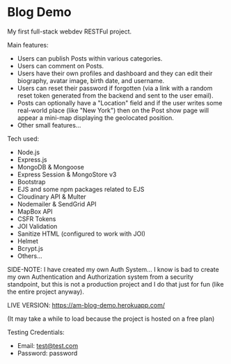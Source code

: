 # Blog Demo

My first full-stack webdev RESTFul project.

Main features:
- Users can publish Posts within various categories.
- Users can comment on Posts.
- Users have their own profiles and dashboard and they can edit their biography, avatar image, birth date, and username.
- Users can reset their password if forgotten (via a link with a random reset token generated from the backend and sent to the user email).
- Posts can optionally have a "Location" field and if the user writes some real-world place (like "New York") then on the Post show page will appear a mini-map displaying the geolocated position.
- Other small features...

Tech used:
- Node.js
- Express.js
- MongoDB & Mongoose
- Express Session & MongoStore v3
- Bootstrap
- EJS and some npm packages related to EJS
- Cloudinary API & Multer
- Nodemailer & SendGrid API
- MapBox API
- CSFR Tokens
- JOI Validation
- Sanitize HTML (configured to work with JOI)
- Helmet
- Bcrypt.js
- Others...

SIDE-NOTE:
I have created my own Auth System... I know is bad to create my own Authentication and Authorization system from a security standpoint, but this is not a production project and I do that just for fun (like the entire project anyway).

LIVE VERSION: https://am-blog-demo.herokuapp.com/

(It may take a while to load because the project is hosted on a free plan)

Testing Credentials:
  - Email: test@test.com
  - Password: password
